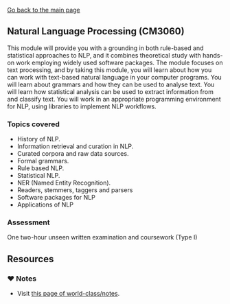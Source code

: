 [Go back to the main page](../../../README.md)

## Natural Language Processing (CM3060)

This module will provide you with a grounding in both rule-based and
statistical approaches to NLP, and it combines theoretical study with
hands-on work employing widely used software packages. The module
focuses on text processing, and by taking this module, you will learn
about how you can work with text-based natural language in your
computer programs. You will learn about grammars and how they can be
used to analyse text. You will learn how statistical analysis can be
used to extract information from and classify text. You will work in
an appropriate programming environment for NLP, using libraries to
implement NLP workflows.

### Topics covered

- History of NLP.
- Information retrieval and curation in NLP.
- Curated corpora and raw data sources.
- Formal grammars.
- Rule based NLP.
- Statistical NLP.
- NER (Named Entity Recognition).
- Readers, stemmers, taggers and parsers
- Software packages for NLP
- Applications of NLP

### Assessment

One two-hour unseen written examination and coursework (Type I)

## Resources

### :heart: Notes

- Visit [this page of world-class/notes](https://github.com/world-class/notes/tree/master/level-6/natural-language-processing).
